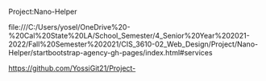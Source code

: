 Project:Nano-Helper

file:///C:/Users/yosel/OneDrive%20-%20Cal%20State%20LA/School_Semester/4_Senior%20Year%202021-2022/Fall%20Semester%202021/CIS_3610-02_Web_Design/Project/Nano-Helper/startbootstrap-agency-gh-pages/index.html#services

https://github.com/YossiGit21/Project-
